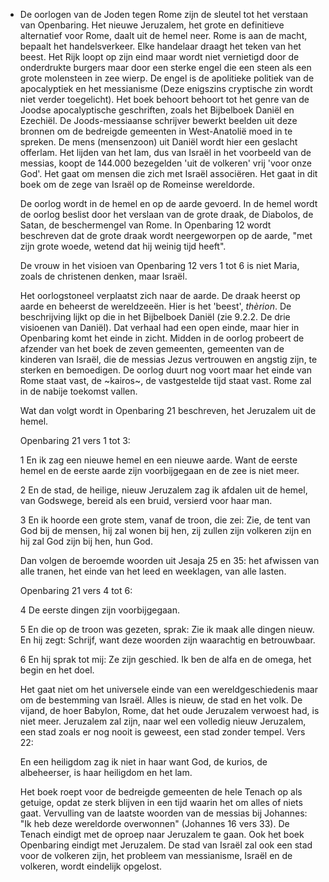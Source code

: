 - De oorlogen van de Joden tegen Rome zijn de sleutel tot het verstaan van Openbaring. Het nieuwe Jeruzalem, het grote en definitieve alternatief voor Rome, daalt uit de hemel neer. Rome is aan de macht, bepaalt het handelsverkeer.  Elke handelaar draagt het teken van het beest. Het Rijk loopt op zijn eind maar wordt niet vernietigd door de onderdrukte burgers maar door een sterke engel die een steen als een grote molensteen in zee wierp. De engel is de apolitieke politiek van de apocalyptiek en het messianisme (Deze enigszins cryptische zin wordt niet verder toegelicht). Het boek behoort behoort tot het genre van de Joodse apocalyptische geschriften, zoals het Bijbelboek Daniël en Ezechiël. De Joods-messiaanse schrijver bewerkt beelden uit deze bronnen om de bedreigde gemeenten in West-Anatolië moed in te spreken. De mens (mensenzoon) uit Daniël wordt hier een geslacht offerlam. Het lijden van het lam, dus van Israël in het voorbeeld van de messias, koopt de 144.000 bezegelden 'uit de volkeren' vrij 'voor onze God'. Het gaat om mensen die zich met Israël associëren. Het gaat in dit boek om de zege van Israël op de Romeinse wereldorde. 
  
  De oorlog wordt in de hemel en op de aarde gevoerd. In de hemel wordt de oorlog beslist door het verslaan van de grote draak, de Diabolos, de Satan, de beschermengel van Rome. In Openbaring 12 wordt beschreven dat de grote draak wordt neergeworpen op de aarde, "met zijn grote woede, wetend dat hij weinig tijd heeft".
  
  De vrouw in het visioen van Openbaring 12 vers 1 tot 6 is niet Maria, zoals de christenen denken, maar Israël. 
  
  Het oorlogstoneel verplaatst zich naar de aarde. De draak heerst op aarde en beheerst de wereldzeeën. Hier is het 'beest', *thèrion*. De beschrijving lijkt op die in het Bijbelboek Daniël (zie 9.2.2. De drie visioenen van Daniël). Dat verhaal had een open einde, maar hier in Openbaring komt het einde in zicht. Midden in de oorlog probeert de afzender van het boek de zeven gemeenten, gemeenten van de kinderen van Israël, die de messias Jezus vertrouwen en angstig zijn, te sterken en bemoedigen. De oorlog duurt nog voort maar het einde van Rome staat vast, de ~kairos~, de vastgestelde tijd staat vast. Rome zal in de nabije toekomst vallen. 
  
  Wat dan volgt wordt in Openbaring 21 beschreven, het Jeruzalem uit de hemel. 
  
  Openbaring 21 vers 1 tot 3:
  
  1 
  En ik zag een nieuwe hemel en een nieuwe aarde.
  Want de eerste hemel en de eerste aarde zijn voorbijgegaan
  en de zee is niet meer.
  
  2 
  En de stad, de heilige, nieuw Jeruzalem
  zag ik afdalen uit de hemel, van Godswege,
  bereid als een bruid, versierd voor haar man.
  
  3
  En ik hoorde een grote stem, vanaf de troon, die zei:
  Zie, de tent van God bij de mensen,
  hij zal wonen bij hen,
  zij zullen zijn volkeren zijn
  en hij zal God zijn bij hen, hun God.
  
  Dan volgen de beroemde woorden uit Jesaja 25 en 35: het afwissen van alle tranen, het einde van het leed en weeklagen, van alle lasten.
  
  Openbaring 21 vers 4 tot 6:
  
  4
  De eerste dingen zijn voorbijgegaan. 
  
  5
  En die op de troon was gezeten, sprak:
  Zie ik maak alle dingen nieuw. 
  En hij zegt: 
  Schrijf, want deze woorden zijn waarachtig en betrouwbaar. 
  
  6
  En hij sprak tot mij:
  Ze zijn geschied.
  Ik ben de alfa en de omega,
  het begin en het doel. 
  
  Het gaat niet om het universele einde van een wereldgeschiedenis maar om de bestemming van Israël. Alles is nieuw, de stad en het volk. De vijand, de hoer Babylon, Rome, dat het oude Jeruzalem verwoest had, is niet meer. Jeruzalem zal zijn, naar wel een volledig nieuw Jeruzalem, een stad zoals er nog nooit is geweest, een stad zonder tempel. Vers 22: 
  
  En een heiligdom zag ik niet in haar
  want God, de kurios, de albeheerser, is haar heiligdom
  en het lam. 
  
  Het boek roept voor de bedreigde gemeenten de hele Tenach op als getuige, opdat ze sterk blijven in een tijd waarin het om alles of niets gaat. Vervulling van de laatste woorden van de messias bij Johannes: "Ik heb deze wereldorde overwonnen" (Johannes 16 vers 33). De Tenach eindigt met de oproep naar Jeruzalem te gaan. Ook het boek Openbaring eindigt met Jeruzalem. De stad van Israël zal ook een stad voor de volkeren zijn, het probleem van messianisme, Israël en de volkeren, wordt eindelijk opgelost.